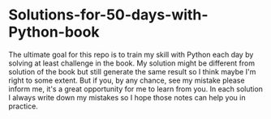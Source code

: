 # Solutions-for-50-days-with-Python-book
The ultimate goal for this repo is to train my skill with Python each day by solving at least challenge in the book.  My solution might be different from solution of the book but still generate the same result so I think maybe I'm right to some extent. But if you, by any chance, see my mistake please inform me, it's a great opportunity for me to learn from you.
In each solution I always write down my mistakes so I hope those notes can help you in practice.
